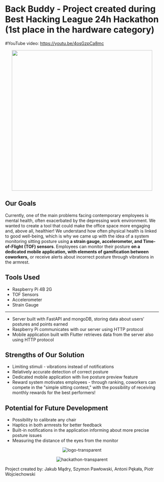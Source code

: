 # Back Buddy - Project created during Best Hacking League 24h Hackathon (1st place in the hardware category)
#YouTube video: https://youtu.be/4osGzpCa8mc

<p align="center">
  <img width="460" src="https://github.com/muxonn/best-hacking-league-2024/assets/40025452/eb32e203-4445-4218-8a17-a278733aba8d">
</p>

## Our Goals
Currently, one of the main problems facing contemporary employees is mental health, often exacerbated by the depressing work environment. We wanted to create a tool that could make the office space more engaging and, above all, healthier! We understand how often physical health is linked to good well-being, which is why we came up with the idea of a system monitoring sitting posture using **a strain gauge, accelerometer, and Time-of-Flight (TOF) sensors**. Employees can monitor their posture **on a dedicated mobile application, with elements of gamification between coworkers,** or receive alerts about incorrect posture through vibrations in the armrest.

## Tools Used
- Raspberry Pi 4B 2G
- TOF Sensors
- Accelerometer
- Strain Gauge
---
- Server built with FastAPI and mongoDB, storing data about users' postures and points earned
- Raspberry Pi communicates with our server using HTTP protocol
- Mobile application built with Flutter retrieves data from the server also using HTTP protocol

## Strengths of Our Solution
- Limiting stimuli - vibrations instead of notifications
- Relatively accurate detection of correct posture
- Dedicated mobile application with live posture preview feature
- Reward system motivates employees - through ranking, coworkers can compete in the "simple sitting contest," with the possibility of receiving monthly rewards for the best performers!

## Potential for Future Development
- Possibility to calibrate any chair
- Haptics in both armrests for better feedback
- Built-in notifications in the application informing about more precise posture issues
- Measuring the distance of the eyes from the monitor

<p align="center">
  <img src="https://github.com/muxonn/best-hacking-league-2024/assets/40025452/6f4ea75c-35d9-4b79-8f26-ff7c2c0a06cb" alt="logo-transparent">
</p>
<p align="center">
  <img src="https://github.com/muxonn/best-hacking-league-2024/assets/40025452/279c4fd6-bd70-41ce-a801-89b1c10af4f4" alt="hackathon-transparent">
</p>

Project created by: Jakub Mądry, Szymon Pawłowski, Antoni Pękała, Piotr Wojciechowski
